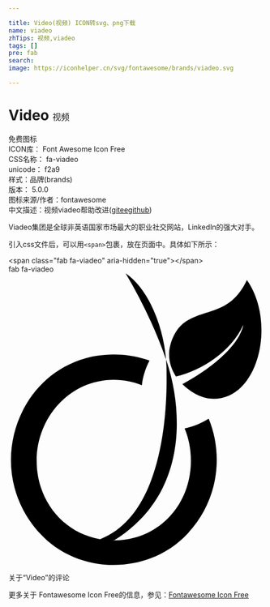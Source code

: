 ```yaml
---

title: Video(视频) ICON转svg、png下载
name: viadeo
zhTips: 视频,viadeo
tags: []
pre: fab
search: 
image: https://iconhelper.cn/svg/fontawesome/brands/viadeo.svg

---
```


# Video  <small style="font-size: 60%;font-weight: 100">视频</small>


<div class="detail-page">
<p>
<span><span class="badge-success badge">免费图标</span> </span>
<br/>
<span>
ICON库：
<span class="badge-secondary badge">Font Awesome Icon Free</span> 
</span>
<br/>
<span>
CSS名称：
<span class="badge-secondary badge">fa-viadeo</span> 
</span>
<br/>
<span>
unicode：
<span class="badge-secondary badge">f2a9</span> 
<copy-btn content='f2a9' btn-title=""></copy-btn>
<copy-btn :content='String.fromCodePoint(parseInt("f2a9", 16))' btn-title="复制U"></copy-btn>
</span><br/><span>样式：<span class="badge-light badge">品牌(brands)</span></span>
<br/>
<span>
版本：
<span class="badge-secondary badge">5.0.0</span> 
</span>
<br/>
<span>图标来源/作者：<span class="badge-light badge">fontawesome</span></span> 
<br/>
<span class="zh-detail">中文描述：<span class="badge-primary badge">视频</span><span class="badge-primary badge">viadeo</span><span class="help-link"><span>帮助改进</span>(<a href="https://gitee.com/liuwave/icon-helper/edit/master/json/fontawesome/brands/viadeo.json" target="_blank" rel="noopener noreferrer">gitee</a><a href="https://github.com/liuwave/icon-helper/edit/master/json/fontawesome/brands/viadeo.json" target="_blank" rel="noopener noreferrer">github</a></span>)</span><br/>
</p>
</div><div class="description description alert alert-light">Viadeo集团是全球非英语国家市场最大的职业社交网站，LinkedIn的强大对手。</div>
<div class="alert alert-dark">
  <i class="fab fa-viadeo fa-xs"></i>
  <i class="fab fa-viadeo fa-sm"></i>
  <i class="fab fa-viadeo fa-lg"></i>
  <i class="fab fa-viadeo fa-2x"></i>
  <i class="fab fa-viadeo fa-3x"></i>
  <i class="fab fa-viadeo fa-5x"></i>
  <i class="fab fa-viadeo fa-7x"></i>
</div>
<div>
  <p>引入css文件后，可以用<code>&lt;span&gt;</code>包裹，放在页面中。具体如下所示：    
  </p>
  <div class="alert alert-primary" style="font-size: 14px">
    &lt;span class="fab fa-viadeo" aria-hidden="true"&gt;&lt;/span&gt;
    <copy-btn content='<span class="fab fa-viadeo" aria-hidden="true"></span>'></copy-btn>
  </div>
  <div class="alert alert-secondary">
    <i class="fab fa-viadeo"
    style="font-size: 24px"
    aria-hidden="true"></i> fab fa-viadeo
    <copy-btn content="fab fa-viadeo" btn-title="复制图标名称"></copy-btn>
  </div>
</div>
<div id="svg" class="svg-wrap">
<svg xmlns="http://www.w3.org/2000/svg" viewBox="0 0 448 512"><path d="M276.2 150.5v.7C258.3 98.6 233.6 47.8 205.4 0c43.3 29.2 67 100 70.8 150.5zm32.7 121.7c7.6 18.2 11 37.5 11 57 0 77.7-57.8 141-137.8 139.4l3.8-.3c74.2-46.7 109.3-118.6 109.3-205.1 0-38.1-6.5-75.9-18.9-112 1 11.7 1 23.7 1 35.4 0 91.8-18.1 241.6-116.6 280C95 455.2 49.4 398 49.4 329.2c0-75.6 57.4-142.3 135.4-142.3 16.8 0 33.7 3.1 49.1 9.6 1.7-15.1 6.5-29.9 13.4-43.3-19.9-7.2-41.2-10.7-62.5-10.7-161.5 0-238.7 195.9-129.9 313.7 67.9 74.6 192 73.9 259.8 0 56.6-61.3 60.9-142.4 36.4-201-12.7 8-27.1 13.9-42.2 17zM418.1 11.7c-31 66.5-81.3 47.2-115.8 80.1-12.4 12-20.6 34-20.6 50.5 0 14.1 4.5 27.1 12 38.8 47.4-11 98.3-46 118.2-90.7-.7 5.5-4.8 14.4-7.2 19.2-20.3 35.7-64.6 65.6-99.7 84.9 14.8 14.4 33.7 25.8 55 25.8 79 0 110.1-134.6 58.1-208.6z"/></svg>
</div>
<detail full-name='fa-viadeo'></detail>

<Vssue title="关于“Video”的评论" >关于“Video”的评论</Vssue>
    
<div><p>更多关于  Fontawesome Icon Free的信息，参见：<a target="_blank" href="https://iconhelper.cn/fontawesome.html">Fontawesome Icon Free</a>
</p></div>
